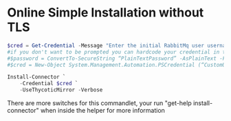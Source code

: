 [title]: # (Online RabbitMq Install w/o TLS)
[tags]: # (rabbitmq,installation)
[priority]: # (110)

# Online Simple Installation without TLS

```powershell
$cred = Get-Credential -Message "Enter the initial RabbitMq user username and password";
#if you don't want to be prompted you can hardcode your credential in the script
#$password = ConvertTo-SecureString “PlainTextPassword” -AsPlainText -Force
#$cred = New-Object System.Management.Automation.PSCredential (“CustomUserName”, $password)

Install-Connector `
    -Credential $cred `
    -UseThycoticMirror -Verbose
```

There are more switches for this commandlet, your run "get-help install-connector" when inside the helper for more information